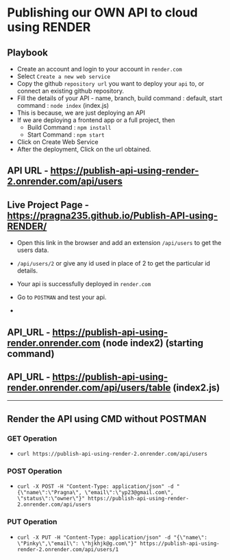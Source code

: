 # Publishing our OWN API to cloud using RENDER

## Playbook

* Create an account and login to your account in `render.com`
* Select `Create a new web service`
* Copy the github `repository url` you want to deploy your `api` to, or connect an existing github repository.
* Fill the details of your API - name, branch, build command : default, start command : `node index` (index.js)
* This is because, we are just deploying an API
* If we are deploying a frontend app or a full project, then
  - Build Command : `npm install`
  - Start Command : `npm start`
* Click on Create Web Service
* After the deployment, Click on the url obtained.

## API URL - https://publish-api-using-render-2.onrender.com/api/users

## Live Project Page - https://pragna235.github.io/Publish-API-using-RENDER/

* Open this link in the browser and add an extension `/api/users` to get the users data.
* `/api/users/2` or give any id used in place of 2 to get the particular id details.
* Your api is successfully deployed in `render.com`

* Go to `POSTMAN` and test your api.
* 
## API_URL - https://publish-api-using-render.onrender.com   (node index2) (starting command)
## API_URL - https://publish-api-using-render.onrender.com/api/users/table  (index2.js)

----------------------------------------------------------------------------------------------------------

## Render the API using CMD without POSTMAN
### GET Operation
*     curl https://publish-api-using-render-2.onrender.com/api/users
### POST Operation
*     curl -X POST -H "Content-Type: application/json" -d "{\"name\":\"Pragna\", \"email\":\"yp23@gmail.com\", \"status\":\"owner\"}" https://publish-api-using-render-2.onrender.com/api/users
### PUT Operation
*     curl -X PUT -H "Content-Type: application/json" -d "{\"name\": \"Pinky\",\"email\": \"hjkhjk@g.com\"}" https://publish-api-using-render-2.onrender.com/api/users/1




